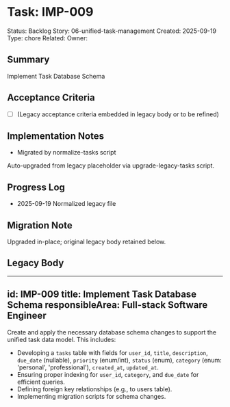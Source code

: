 # Task: IMP-009
Status: Backlog
Story: 06-unified-task-management
Created: 2025-09-19
Type: chore
Related:
Owner:

## Summary
Implement Task Database Schema

## Acceptance Criteria
- [ ] (Legacy acceptance criteria embedded in legacy body or to be refined)

## Implementation Notes
- Migrated by normalize-tasks script

Auto-upgraded from legacy placeholder via upgrade-legacy-tasks script.

## Progress Log
- 2025-09-19 Normalized legacy file

## Migration Note
Upgraded in-place; original legacy body retained below.

## Legacy Body
---
id: IMP-009
title: Implement Task Database Schema
responsibleArea: Full-stack Software Engineer
---
Create and apply the necessary database schema changes to support the unified task data model. This includes:
*   Developing a `tasks` table with fields for `user_id`, `title`, `description`, `due_date` (nullable), `priority` (enum/int), `status` (enum), `category` (enum: 'personal', 'professional'), `created_at`, `updated_at`.
*   Ensuring proper indexing for `user_id`, `category`, and `due_date` for efficient queries.
*   Defining foreign key relationships (e.g., to users table).
*   Implementing migration scripts for schema changes.